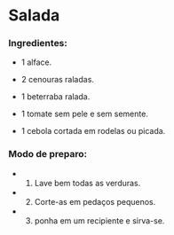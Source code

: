 
# Salada

### Ingredientes:

- 1 alface.

- 2 cenouras raladas.

- 1 beterraba ralada.

- 1 tomate sem pele e sem semente.

- 1 cebola cortada em rodelas ou picada.

### Modo de preparo:

- 1. Lave bem todas as verduras.
 
- 2. Corte-as em pedaços pequenos.

- 3. ponha em um recipiente e sirva-se.












